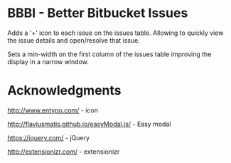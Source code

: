 # BBBI - Better Bitbucket Issues

Adds a '+' icon to each issue on the issues table. Allowing to quickly view the issue details and open/resolve that issue.

Sets a min-width on the first column of the issues table improving the display in a narrow window.

# Acknowledgments

http://www.entypo.com/ - icon

http://flaviusmatis.github.io/easyModal.js/ - Easy modal

https://jquery.com/ - jQuery

http://extensionizr.com/ - extensionizr
